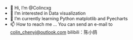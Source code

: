 - 👋 Hi, I’m @Colincxg
- 👀 I’m interested in Data visualization 
- 🌱 I’m currently learning Python matplotlib and Pyecharts
- 📫 How to reach me ...
  You can send an e-mail to colin_chenyi@outlook.com
  bilibili：陈小鸽
